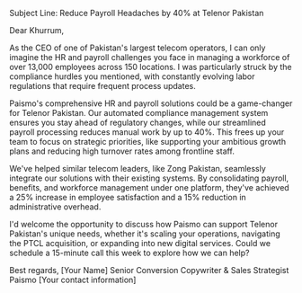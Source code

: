 Subject Line: Reduce Payroll Headaches by 40% at Telenor Pakistan

Dear Khurrum,

As the CEO of one of Pakistan's largest telecom operators, I can only imagine the HR and payroll challenges you face in managing a workforce of over 13,000 employees across 150 locations. I was particularly struck by the compliance hurdles you mentioned, with constantly evolving labor regulations that require frequent process updates.

Paismo's comprehensive HR and payroll solutions could be a game-changer for Telenor Pakistan. Our automated compliance management system ensures you stay ahead of regulatory changes, while our streamlined payroll processing reduces manual work by up to 40%. This frees up your team to focus on strategic priorities, like supporting your ambitious growth plans and reducing high turnover rates among frontline staff.

We've helped similar telecom leaders, like Zong Pakistan, seamlessly integrate our solutions with their existing systems. By consolidating payroll, benefits, and workforce management under one platform, they've achieved a 25% increase in employee satisfaction and a 15% reduction in administrative overhead.

I'd welcome the opportunity to discuss how Paismo can support Telenor Pakistan's unique needs, whether it's scaling your operations, navigating the PTCL acquisition, or expanding into new digital services. Could we schedule a 15-minute call this week to explore how we can help?

Best regards,
[Your Name]
Senior Conversion Copywriter & Sales Strategist
Paismo
[Your contact information]